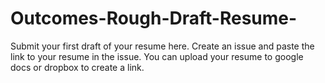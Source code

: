 # Outcomes-Rough-Draft-Resume-
Submit your first draft of your resume here. Create an issue and paste the link to your resume in the issue. You can upload your resume to google docs or dropbox to create a link. 
